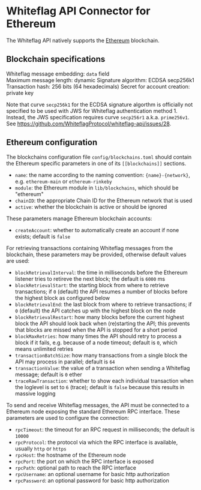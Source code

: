 # Whiteflag API Connector for Ethereum

The Whiteflag API natively supports the [Ethereum](https://www.ethereum.org/)
blockchain.

## Blockchain specifications

Whiteflag message embedding:    `data` field		 	
Maximum message length:         dynamic 
Signature algorithm:            ECDSA secp256k1
Transaction hash:               256 bits (64 hexadecimals)
Secret for account creation:    private key

Note that curve `secp256k1` for the ECDSA signature algorthm is officially not
specified to be used with JWS for Whiteflag authentication method 1. Instead,
the JWS specification requires curve `secp256r1` a.k.a. `prime256v1`. See
https://github.com/WhiteflagProtocol/whiteflag-api/issues/28.

## Ethereum configuration

The blockchains configuration file `config/blockchains.toml` should contain
the Ethereum specific parameters in one of its `[[blockchains]]` sections.

* `name`: the name according to the naming convention: `{name}-{network}`, e.g. `ethereum-main` or `ethereum-rinkeby`
* `module`: the Ethereum module in `lib/blockchains`, which should be "ethereum"
* `chainID`: the appropriate Chain ID for the Ethereum network that is used
* `active`: whether the blockchain is active or should be ignored

These parameters manage Ethereum blockchain accounts:

* `createAccount`: whether to automatically create an account if none exists; default is `false`

For retrieving transactions containing Whiteflag messages from the blockchain,
these parameters may be provided, otherwise default values are used:

* `blockRetrievalInterval`: the time in milliseconds before the Ethereum listener tries to retireve the next block; the default is `6000` ms
* `blockRetrievalStart`: the starting block from where to retrieve transactions; if `0` (default) the API resumes a number of blocks before the highest block as configured below
* `blockRetrievalEnd`: the last block from where to retrieve transactions; if `0` (default) the API catches up with the highest block on the node
* `blockRetrievalRestart`: how many blocks before the current highest block the API should look back when (re)starting the API; this prevents that blocks are missed when the API is stopped for a short period
* `blockMaxRetries`: how many times the API should retry to process a block if it fails, e.g. because of a node timeout; default is `0`, which means unlimited retries
* `transactionBatchSize`: how many transactions from a single block the API may process in parallel; default is `64`
* `transactionValue`: the value of a transaction when sending a Whiteflag message; default is `0` ether
* `traceRawTransaction`: whether to show each individual transaction when the loglevel is set to `6` (trace); default is `false` because this results in massive logging

To send and receive Whiteflag messages, the API must be connected to a Ethereum
node exposing the standard Ethereum RPC interface. These parameters are used to
configure the connection:

* `rpcTimeout`: the timeout for an RPC request in milliseconds; the default is `10000`
* `rpcProtocol`: the protocol via which the RPC interface is available, usually `http` or `https`
* `rpcHost`: the hostname of the Ethereum node
* `rpcPort`: the port on which the RPC interface is exposed
* `rpcPath`: optional path to reach the RPC interface
* `rpcUsername`: an optional username for basic http authorization
* `rpcPassword`: an optional password for basic http authorization
